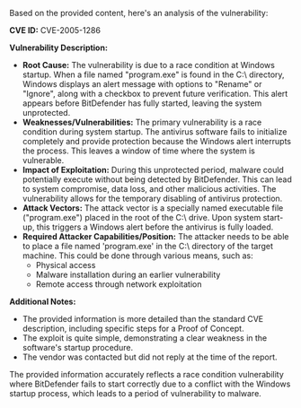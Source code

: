 Based on the provided content, here's an analysis of the vulnerability:

**CVE ID:** CVE-2005-1286

**Vulnerability Description:**

*   **Root Cause:** The vulnerability is due to a race condition at Windows startup. When a file named "program.exe" is found in the C:\ directory, Windows displays an alert message with options to "Rename" or "Ignore", along with a checkbox to prevent future verification. This alert appears before BitDefender has fully started, leaving the system unprotected.
*  **Weaknesses/Vulnerabilities:** The primary vulnerability is a race condition during system startup. The antivirus software fails to initialize completely and provide protection because the Windows alert interrupts the process. This leaves a window of time where the system is vulnerable.
*   **Impact of Exploitation:** During this unprotected period, malware could potentially execute without being detected by BitDefender. This can lead to system compromise, data loss, and other malicious activities. The vulnerability allows for the temporary disabling of antivirus protection.
*   **Attack Vectors:** The attack vector is a specially named executable file ("program.exe") placed in the root of the C:\ drive. Upon system start-up, this triggers a Windows alert before the antivirus is fully loaded.
*   **Required Attacker Capabilities/Position:** The attacker needs to be able to place a file named 'program.exe' in the C:\ directory of the target machine. This could be done through various means, such as:
    *   Physical access
    *   Malware installation during an earlier vulnerability
    *   Remote access through network exploitation

**Additional Notes:**

*   The provided information is more detailed than the standard CVE description, including specific steps for a Proof of Concept.
*   The exploit is quite simple, demonstrating a clear weakness in the software's startup procedure.
*   The vendor was contacted but did not reply at the time of the report.

The provided information accurately reflects a race condition vulnerability where BitDefender fails to start correctly due to a conflict with the Windows startup process, which leads to a period of vulnerability to malware.